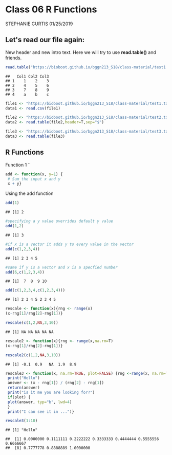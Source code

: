 Class 06 R Functions
================
STEPHANIE CURTIS
01/25/2019

Let's read our file again:
--------------------------

New header and new intro text. Here we will try to use **read.table()** and friends.

``` r
read.table("https://bioboot.github.io/bggn213_S18/class-material/test1.txt", header=T, sep=",")
```

    ##   Col1 Col2 Col3
    ## 1    1    2    3
    ## 2    4    5    6
    ## 3    7    8    9
    ## 4    a    b    c

``` r
file1 <- "https://bioboot.github.io/bggn213_S18/class-material/test1.txt"
data1 <- read.csv(file1)
```

``` r
file2 <- "https://bioboot.github.io/bggn213_S18/class-material/test2.txt"
data2 <- read.table(file2,header=T,sep="$")
```

``` r
file3 <- "https://bioboot.github.io/bggn213_S18/class-material/test3.txt"
data3 <- read.table(file3)
```

R Functions
-----------

Function 1 ˆ

``` r
add <- function(x, y=1) {
 # Sum the input x and y
 x + y}
```

Using the add function

``` r
add(1)
```

    ## [1] 2

``` r
#specifying a y value overrides default y value
add(1,2)
```

    ## [1] 3

``` r
#if x is a vector it adds y to every value in the vector
add(c(1,2,3,4))
```

    ## [1] 2 3 4 5

``` r
#same if y is a vector and x is a specfied number
add(6,c(1,2,3,4))
```

    ## [1]  7  8  9 10

``` r
add(c(1,2,3,4,c(1,2,3,4)))
```

    ## [1] 2 3 4 5 2 3 4 5

``` r
rescale <- function(x){rng <- range(x)
(x-rng[1]/rng[2]-rng[1])}
```

``` r
rescale(c(1,2,NA,3,10))
```

    ## [1] NA NA NA NA NA

``` r
rescale2 <- function(x){rng <- range(x,na.rm=T)
(x-rng[1]/rng[2]-rng[1])}
```

``` r
rescale2(c(1,2,NA,3,10))
```

    ## [1] -0.1  0.9   NA  1.9  8.9

``` r
rescale3 <- function(x, na.rm=TRUE, plot=FALSE) {rng <-range(x, na.rm=TRUE)
 print("Hello")
 answer <- (x - rng[1]) / (rng[2] - rng[1])
 return(answer)
 print("is it me you are looking for?")
 if(plot) {
 plot(answer, typ="b", lwd=4)
 }
 print("I can see it in ...")}
```

``` r
rescale3(1:10)
```

    ## [1] "Hello"

    ##  [1] 0.0000000 0.1111111 0.2222222 0.3333333 0.4444444 0.5555556 0.6666667
    ##  [8] 0.7777778 0.8888889 1.0000000
